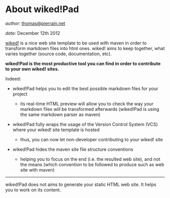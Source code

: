 About wiked!Pad
===============
*author:* thomas@pierrain.net

*date:* December 12th 2012


[wiked!](https://github.com/tpierrain/wiked) is a nice web site template to be used with maven in order to transform markdown files into html ones. wiked! aims to keep together, what varies together (source code, documentation, etc).

**wiked!Pad is the most productive tool you can find in order to contribute to your own wiked! sites.**


Indeed:

+ wiked!Pad helps you to edit the best possible markdown files for your project
	+ its real-time HTML preview will allow you to check the way your markdown files will be transformed afterwards (wiked!Pad is using the same markdown parser as maven)

+ wiked!Pad fully wraps the usage of the Version Control System (VCS) where your wiked! site template  is hosted
	+ thus, you can now let non-developer contributing to your wiked! site

+ wiked!Pad hides the maven site file structure conventions
	+ helping you to focus on the end (i.e. the resulted web site), and not the means (which convention to be followed to produce such as web site with maven)
	
- - -

wiked!Pad does not aims to generate your static HTML web site. It helps you to work on its content.



	
